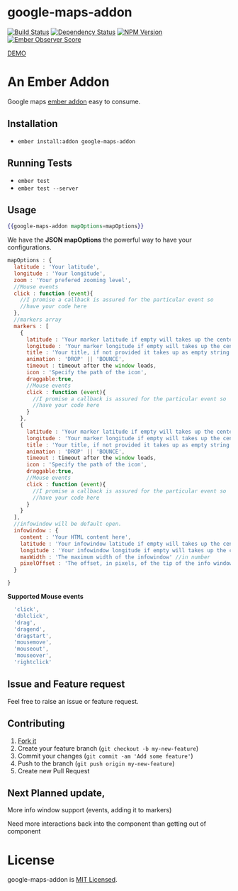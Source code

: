 # google-maps-addon

[![Build Status](https://travis-ci.org/SamvelRaja/google-maps-addon.svg?branch=master)](https://travis-ci.org/SamvelRaja/google-maps-addon) [![Dependency Status][david-image]][david-url] [![NPM Version][npm-image]][npm-url] [![Ember Observer Score](http://emberobserver.com/badges/google-maps-addon.svg)](http://emberobserver.com/addons/google-maps-addon)

[DEMO](http://samvelraja.github.io/#/demos/googlemaps)

# An Ember Addon

Google maps [ember addon](http://www.emberaddons.com/) easy to consume.


## Installation

* `ember install:addon google-maps-addon`


## Running Tests

* `ember test`
* `ember test --server`

## Usage

```hbs
{{google-maps-addon mapOptions=mapOptions}}
```

We have the **JSON** **mapOptions** the powerful way to have your configurations.


```js
mapOptions : {
  latitude : 'Your latitude',
  longitude : 'Your longitude',
  zoom : 'Your prefered zooming level',
  //Mouse events
  click : function (event){
    //I promise a callback is assured for the particular event so
    //have your code here
  },
  //markers array
  markers : [
    {
      latitude : 'Your marker latitude if empty will takes up the center latitude',
      longitude : 'Your marker longitude if empty will takes up the center longitude',
      title : 'Your title, if not provided it takes up as empty string',
      animation : 'DROP' || 'BOUNCE',
      timeout : timeout after the window loads,
      icon : 'Specify the path of the icon',
      draggable:true,
      //Mouse events
      click : function (event){
        //I promise a callback is assured for the particular event so
        //have your code here
      }
    },
    {
      latitude : 'Your marker latitude if empty will takes up the center latitude',
      longitude : 'Your marker longitude if empty will takes up the center longitude',
      title : 'Your title, if not provided it takes up as empty string',
      animation : 'DROP' || 'BOUNCE',
      timeout : timeout after the window loads,
      icon : 'Specify the path of the icon',
      draggable:true,
      //Mouse events
      click : function (event){
        //I promise a callback is assured for the particular event so
        //have your code here
      }
    }
  ],
  //infowindow will be default open.
  infowindow : {
    content : 'Your HTML content here',
    latitude : 'Your infowindow latitude if empty will takes up the center latitude',
    longitude : 'Your infowindow longitude if empty will takes up the center longitude',
    maxWidth : 'The maximum width of the infowindow' //in number
    pixelOffset : 'The offset, in pixels, of the tip of the info window from the point on the map at whose geographical coordinates the info window is anchored. If an InfoWindow is opened with an anchor, the pixelOffset will be calculated from the anchors anchorPoint property.'
  }

}
```

**Supported Mouse events**

```js
  'click',
  'dblclick',
  'drag',
  'dragend',
  'dragstart',
  'mousemove',
  'mouseout',
  'mouseover',
  'rightclick'
```

## Issue and Feature request

Feel free to raise an issue or feature request.


## Contributing

1. [Fork it](https://github.com/SamvelRaja/google-maps-addon/fork)
2. Create your feature branch (`git checkout -b my-new-feature`)
3. Commit your changes (`git commit -am 'Add some feature'`)
4. Push to the branch (`git push origin my-new-feature`)
5. Create new Pull Request

## Next Planned update,

More info window support (events, adding it to markers)

Need more interactions back into the component than getting out of component

# License

google-maps-addon is [MIT Licensed](https://github.com/SamvelRaja/google-maps-addon/blob/master/LICENSE.md).

[npm-url]: https://www.npmjs.com/package/google-maps-addon
[npm-image]: https://img.shields.io/npm/v/google-maps-addon.svg
[david-url]: https://david-dm.org/samvelraja/google-maps-addon#info=dependencies
[david-image]: https://david-dm.org/samvelraja/google-maps-addon.svg
